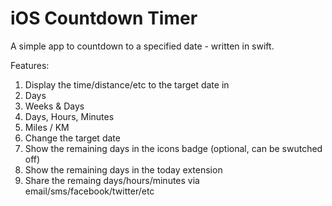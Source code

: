 iOS Countdown Timer
===================

A simple app to countdown to a specified date - written in swift.



Features:

1. Display the time/distance/etc to the target date in
 1. Days
 2. Weeks & Days
 3. Days, Hours, Minutes
 4. Miles / KM
2. Change the target date
3. Show the remaining days in the icons badge (optional, can be swutched off)
4. Show the remaining days in the today extension
5. Share the remaing days/hours/minutes via email/sms/facebook/twitter/etc
